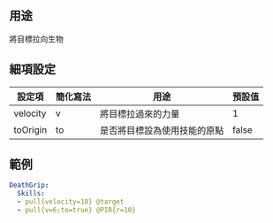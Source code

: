 用途
-----

將目標拉向生物

細項設定
----------

| 設定項 | 簡化寫法 | 用途 | 預設值 |
|-----------|---------|-------------------------------------------------------------------------|---------------|
| velocity  | v   | 將目標拉過來的力量 | 1 |
| toOrigin  | to  | 是否將目標設為使用技能的原點 | false |

範例
--------
```yml
DeathGrip:
  Skills:
  - pull{velocity=10} @target
  - pull{v=6;to=true} @PIR{r=10}
```